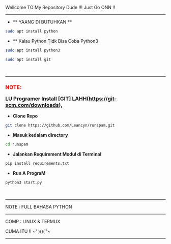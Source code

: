 Wellcome TO My Repository Dude !!!
Just Go ONN !!

___________________________________

- ** YAANG DI BUTUHKAN **
```sh
sudo apt install python 
```
- ** Kalau Python Tidk Bisa Coba Python3
```sh
sudo apt install python3
```
```sh
sudo apt install git
```
<br>



___________________________________

### <p style="color:red">NOTE:</p> LU Programer Install [GIT] LAHH(https://git-scm.com/downloads),

- **Clone Repo**
```bash
git clone https://github.com/Leancyn/runspam.git
```
- **Masuk kedalam directory**
```sh
cd runspam
```
- **Jalankan Requirement Modul di Terminal**
```sh
pip install requirements.txt
```
- **Run A PrograM**
```bash
python3 start.py
```
<br>

___________________________________

NOTE : FULL BAHASA PYTHON

___________________________________

COMP : LINUX & TERMUX 

CUMA ITU !!   ~' )()( '~
___________________________________
